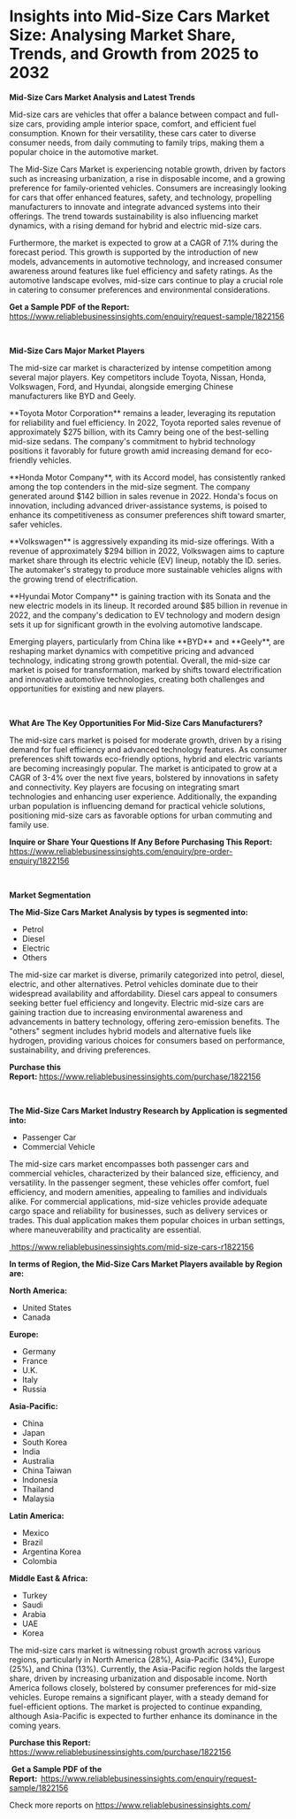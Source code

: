 <p><h1>Insights into Mid-Size Cars Market Size: Analysing Market Share, Trends, and Growth from 2025 to 2032</h1></p><p><strong>Mid-Size Cars Market Analysis and Latest Trends</strong></p>
<p><p>Mid-size cars are vehicles that offer a balance between compact and full-size cars, providing ample interior space, comfort, and efficient fuel consumption. Known for their versatility, these cars cater to diverse consumer needs, from daily commuting to family trips, making them a popular choice in the automotive market.</p><p>The Mid-Size Cars Market is experiencing notable growth, driven by factors such as increasing urbanization, a rise in disposable income, and a growing preference for family-oriented vehicles. Consumers are increasingly looking for cars that offer enhanced features, safety, and technology, propelling manufacturers to innovate and integrate advanced systems into their offerings. The trend towards sustainability is also influencing market dynamics, with a rising demand for hybrid and electric mid-size cars.</p><p>Furthermore, the market is expected to grow at a CAGR of 7.1% during the forecast period. This growth is supported by the introduction of new models, advancements in automotive technology, and increased consumer awareness around features like fuel efficiency and safety ratings. As the automotive landscape evolves, mid-size cars continue to play a crucial role in catering to consumer preferences and environmental considerations.</p></p>
<p><strong>Get a Sample PDF of the Report:&nbsp;</strong> <a href="https://www.reliablebusinessinsights.com/enquiry/request-sample/1822156?utm_campaign=2276&utm_medium=2&utm_source=Github&utm_content=ia&utm_term=31032025&utm_id=mid-size-cars">https://www.reliablebusinessinsights.com/enquiry/request-sample/1822156</a></p>
<p>&nbsp;</p>
<p><strong>Mid-Size Cars Major Market Players</strong></p>
<p><p>The mid-size car market is characterized by intense competition among several major players. Key competitors include Toyota, Nissan, Honda, Volkswagen, Ford, and Hyundai, alongside emerging Chinese manufacturers like BYD and Geely.</p><p>**Toyota Motor Corporation** remains a leader, leveraging its reputation for reliability and fuel efficiency. In 2022, Toyota reported sales revenue of approximately $275 billion, with its Camry being one of the best-selling mid-size sedans. The company's commitment to hybrid technology positions it favorably for future growth amid increasing demand for eco-friendly vehicles.</p><p>**Honda Motor Company**, with its Accord model, has consistently ranked among the top contenders in the mid-size segment. The company generated around $142 billion in sales revenue in 2022. Honda's focus on innovation, including advanced driver-assistance systems, is poised to enhance its competitiveness as consumer preferences shift toward smarter, safer vehicles.</p><p>**Volkswagen** is aggressively expanding its mid-size offerings. With a revenue of approximately $294 billion in 2022, Volkswagen aims to capture market share through its electric vehicle (EV) lineup, notably the ID. series. The automaker's strategy to produce more sustainable vehicles aligns with the growing trend of electrification.</p><p>**Hyundai Motor Company** is gaining traction with its Sonata and the new electric models in its lineup. It recorded around $85 billion in revenue in 2022, and the company's dedication to EV technology and modern design sets it up for significant growth in the evolving automotive landscape.</p><p>Emerging players, particularly from China like **BYD** and **Geely**, are reshaping market dynamics with competitive pricing and advanced technology, indicating strong growth potential. Overall, the mid-size car market is poised for transformation, marked by shifts toward electrification and innovative automotive technologies, creating both challenges and opportunities for existing and new players.</p></p>
<p>&nbsp;</p>
<p><strong>What Are The Key Opportunities For Mid-Size Cars Manufacturers?</strong></p>
<p><p>The mid-size cars market is poised for moderate growth, driven by a rising demand for fuel efficiency and advanced technology features. As consumer preferences shift towards eco-friendly options, hybrid and electric variants are becoming increasingly popular. The market is anticipated to grow at a CAGR of 3-4% over the next five years, bolstered by innovations in safety and connectivity. Key players are focusing on integrating smart technologies and enhancing user experience. Additionally, the expanding urban population is influencing demand for practical vehicle solutions, positioning mid-size cars as favorable options for urban commuting and family use.</p></p>
<p><strong>Inquire or Share Your Questions If Any Before Purchasing This Report:</strong> <a href="https://www.reliablebusinessinsights.com/enquiry/pre-order-enquiry/1822156?utm_campaign=2276&utm_medium=2&utm_source=Github&utm_content=ia&utm_term=31032025&utm_id=mid-size-cars">https://www.reliablebusinessinsights.com/enquiry/pre-order-enquiry/1822156</a></p>
<p>&nbsp;</p>
<p><strong>Market Segmentation</strong></p>
<p><strong>The Mid-Size Cars Market Analysis by types is segmented into:</strong></p>
<p><ul><li>Petrol</li><li>Diesel</li><li>Electric</li><li>Others</li></ul></p>
<p><p>The mid-size car market is diverse, primarily categorized into petrol, diesel, electric, and other alternatives. Petrol vehicles dominate due to their widespread availability and affordability. Diesel cars appeal to consumers seeking better fuel efficiency and longevity. Electric mid-size cars are gaining traction due to increasing environmental awareness and advancements in battery technology, offering zero-emission benefits. The "others" segment includes hybrid models and alternative fuels like hydrogen, providing various choices for consumers based on performance, sustainability, and driving preferences.</p></p>
<p><strong>Purchase this Report:&nbsp;</strong><a href="https://www.reliablebusinessinsights.com/purchase/1822156?utm_campaign=2276&utm_medium=2&utm_source=Github&utm_content=ia&utm_term=31032025&utm_id=mid-size-cars">https://www.reliablebusinessinsights.com/purchase/1822156</a></p>
<p>&nbsp;</p>
<p><strong>The Mid-Size Cars Market Industry Research by Application is segmented into:</strong></p>
<p><ul><li>Passenger Car</li><li>Commercial Vehicle</li></ul></p>
<p><p>The mid-size cars market encompasses both passenger cars and commercial vehicles, characterized by their balanced size, efficiency, and versatility. In the passenger segment, these vehicles offer comfort, fuel efficiency, and modern amenities, appealing to families and individuals alike. For commercial applications, mid-size vehicles provide adequate cargo space and reliability for businesses, such as delivery services or trades. This dual application makes them popular choices in urban settings, where maneuverability and practicality are essential.</p></p>
<p><a href="https://www.reliablebusinessinsights.com/mid-size-cars-r1822156?utm_campaign=2276&utm_medium=2&utm_source=Github&utm_content=ia&utm_term=31032025&utm_id=mid-size-cars">&nbsp;https://www.reliablebusinessinsights.com/mid-size-cars-r1822156</a></p>
<p><strong>In terms of Region, the Mid-Size Cars Market Players available by Region are:</strong></p>
<p>
    <p> <strong> North America: </strong>
        <ul>
            <li>United States</li>
            <li>Canada</li>
        </ul>
        </p> 
    <p> <strong> Europe: </strong>
        <ul>
            <li>Germany</li>
            <li>France</li>
            <li>U.K.</li>
            <li>Italy</li>
            <li>Russia</li>
        </ul>
        </p> 
    <p> <strong> Asia-Pacific: </strong>
        <ul>
            <li>China</li>
            <li>Japan</li>
            <li>South Korea</li>
            <li>India</li>
            <li>Australia</li>
            <li>China Taiwan</li>
            <li>Indonesia</li>
            <li>Thailand</li>
            <li>Malaysia</li>
        </ul>
        </p> 
    <p> <strong> Latin America: </strong>
        <ul>
            <li>Mexico</li>
            <li>Brazil</li>
            <li>Argentina Korea</li>
            <li>Colombia</li>
        </ul>
        </p> 
    <p> <strong> Middle East & Africa: </strong>
        <ul>
            <li>Turkey</li>
            <li>Saudi</li>
            <li>Arabia</li>
            <li>UAE</li>
            <li>Korea</li>
        </ul>
    </p>
    </p>
<p><p>The mid-size cars market is witnessing robust growth across various regions, particularly in North America (28%), Asia-Pacific (34%), Europe (25%), and China (13%). Currently, the Asia-Pacific region holds the largest share, driven by increasing urbanization and disposable income. North America follows closely, bolstered by consumer preferences for mid-size vehicles. Europe remains a significant player, with a steady demand for fuel-efficient options. The market is projected to continue expanding, although Asia-Pacific is expected to further enhance its dominance in the coming years.</p></p>
<p><strong>Purchase this Report: </strong><a href="https://www.reliablebusinessinsights.com/purchase/1822156?utm_campaign=2276&utm_medium=2&utm_source=Github&utm_content=ia&utm_term=31032025&utm_id=mid-size-cars">https://www.reliablebusinessinsights.com/purchase/1822156</a></p>
<p>&nbsp;<strong>Get a Sample PDF of the Report:&nbsp;&nbsp;</strong><a href="https://www.reliablebusinessinsights.com/enquiry/request-sample/1822156?utm_campaign=2276&utm_medium=2&utm_source=Github&utm_content=ia&utm_term=31032025&utm_id=mid-size-cars">https://www.reliablebusinessinsights.com/enquiry/request-sample/1822156</a></p>
<p><strong></strong></p>
<p>Check more reports on <a href="https://www.reliablebusinessinsights.com/?utm_campaign=2276&utm_medium=2&utm_source=Github&utm_content=ia&utm_term=31032025&utm_id=mid-size-cars">https://www.reliablebusinessinsights.com/</a></p>